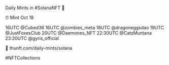 Daily Mints in #SolanaNFT 🚀

⏰ Mint Oct 18

16UTC @Cubed36
16UTC @zombies_meta
18UTC @dragoneggsdao
19UTC @JustFoxesClub
20UTC @Daemones_NFT
22:30UTC @CatsMuntana
23:20UTC @gyris_official

🔗 thunft.com/daily-mints/solana

#NFTCollections
